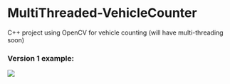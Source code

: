 # MultiThreaded-VehicleCounter
 C++ project using OpenCV for vehicle counting (will have multi-threading soon)
 ### Version 1 example:
 <img src="./V1_video.gif">
